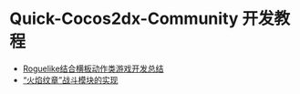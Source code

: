 # Quick-Cocos2dx-Community 开发教程

* [Roguelike结合横板动作类游戏开发总结](./roguelikeact/index.md)
* [“火焰纹章”战斗模块的实现](./fireem/index.md)